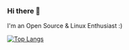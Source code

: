 ### Hi there 👋
I'm an Open Source & Linux Enthusiast :)

[![Top Langs](https://github-readme-stats.vercel.app/api/top-langs/?username=gaurit11&layout=compact&theme=radical)](https://github.com/gaurit11/github-readme-stats)
<!--
**gaurit11/gaurit11** is a ✨ _special_ ✨ repository because its `README.md` (this file) appears on your GitHub profile.

Here are some ideas to get you started:

- 🔭 I’m currently working on ...
- 🌱 I’m currently learning ...
- 👯 I’m looking to collaborate on ...
- 🤔 I’m looking for help with ...
- 💬 Ask me about ...
- 📫 How to reach me: ...
- 😄 Pronouns: ...
- ⚡ Fun fact: ...
-->
